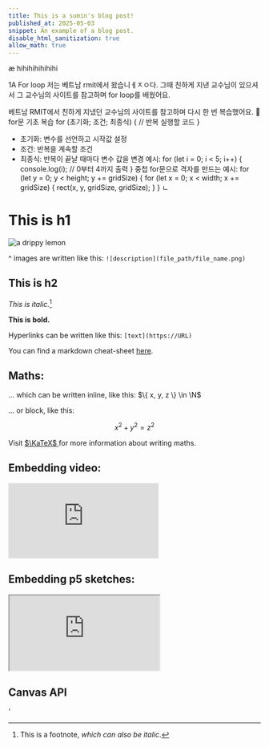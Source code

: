 ```yaml
---
title: This is a sumin's blog post!
published_at: 2025-05-03
snippet: An example of a blog post.
disable_html_sanitization: true
allow_math: true
---
```


æ
hihihihihihihi

1A
For loop
저는 베트남 rmit에서 왔습니ㅔㅈㅇ다. 그때 친하게 지낸 교수님이 있으셔서 그 교수님의 사이트를 참고하며 for loop를 배웠어요.

베트남 RMIT에서 친하게 지냈던 교수님의 사이트를 참고하며 다시 한 번 복습했어요.
📌 for문 기초 복습
for (초기화; 조건; 최종식) {
// 반복 실행할 코드
}

- 초기화: 변수를 선언하고 시작값 설정
- 조건: 반복을 계속할 조건
- 최종식: 반복이 끝날 때마다 변수 값을 변경
  예시:
  for (let i = 0; i < 5; i++) {
  console.log(i); // 0부터 4까지 출력
  }
  중첩 for문으로 격자를 만드는 예시:
  for (let y = 0; y < height; y += gridSize) {
  for (let x = 0; x < width; x += gridSize) {
  rect(x, y, gridSize, gridSize);
  }
  }
  ㄴ

# This is h1

![a drippy lemon](logo.svg)

^ images are written like this: `![description](file_path/file_name.png)`

## This is h2

_This is italic._[^1]

[^1]: This is a footnote, _which can also be italic_.

**This is bold.**

Hyperlinks can be written like this: `[text](https://URL)`

You can find a markdown cheat-sheet [here](https://www.markdownguide.org/cheat-sheet/).

## Maths:

... which can be written inline, like this: $\{ x, y, z \} \in \N$

... or block, like this:

$$ x^2 + y^2 = z^2 $$

Visit [ $\KaTeX$ ](https://katex.org/docs/supported#fractions-and-binomials) for more information about writing maths.

## Embedding video:

<iframe id="coding_train_video" src="https://www.youtube.com/embed/rI_y2GAlQFM?si=RDgjkpunxk1mQzMI" title="YouTube video player" frameborder="0" allow="accelerometer; autoplay; clipboard-write; encrypted-media; gyroscope; picture-in-picture; web-share" referrerpolicy="strict-origin-when-cross-origin" allowfullscreen></iframe>

<script type="module">

    console.log (`hello world! 🚀`)

    const iframe  = document.getElementById (`coding_train_video`)
    iframe.width  = iframe.parentNode.scrollWidth
    iframe.height = iframe.width * 9 / 16

</script>

## Embedding p5 sketches:

<iframe id="falling_falling" src="https://editor.p5js.org/capogreco/full/Fkg05m7aA"></iframe>

<script type="module">

    const iframe  = document.getElementById (`falling_falling`)
    iframe.width  = iframe.parentNode.scrollWidth
    iframe.height = iframe.width * 9 / 16 + 42

</script>

## Canvas API

<canvas id="canvas_example"></canvas>

<script type="module">
    const cnv = document.getElementById (`canvas_example`)
    cnv.width = cnv.parentNode.scrollWidth
    cnv.height = cnv.width * 9 / 16

    const ctx = cnv.getContext (`2d`)
    const pos = {
        x: -100,
        y: cnv.height / 2 - 50
    }
    
    function draw_frame () {
        ctx.fillStyle = `turquoise`
        ctx.fillRect (0, 0, cnv.width, cnv.height)

        ctx.fillStyle = `hotpink`
        ctx.fillRect (pos.x, pos.y, 100, 100)

        pos.x += 2

        if (pos.x > cnv.width) {
            pos.x = -100
        }

        requestAnimationFrame (draw_frame)
    }

    draw_frame ()
</script> '

